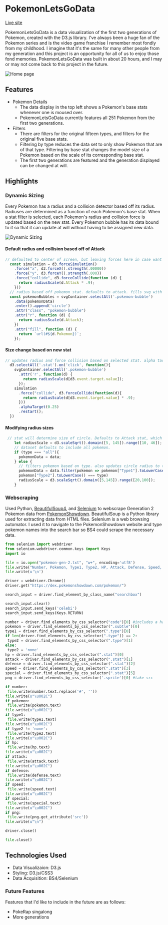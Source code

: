 
# PokemonLetsGoData
[Live site](https://marshallycheng.github.io/PokemonLetsGoData/)

PokemonLetsGoData is a data visualization of the first two generations of Pokemon, created with the D3.js library. I've always been a huge fan of the Pokemon series and is the video game franchise I remember most fondly from my childhood. I imagine that it's the same for many other people from my generation and this project is an opportunity for all of us to enjoy those fond memories. PokemonLetsGoData was built in about 20 hours, and I may or may not come back to this project in the future. 

![Home page](https://i.imgur.com/vYQGs0T.png)

## Features

* Pokemon Details
  * The data display in the top left shows a Pokemon's base stats whenever one is moused over. 
  * PokemonLetsGoData currently features all 251 Pokemon from the first two generations.
* Filters
  * There are filters for the original fifteen types, and filters for the original five base stats.
  * Filtering by type reduces the data set to only show Pokemon that are of that type. Filtering by base stat changes the model size of a Pokemon based on the scale of its corresponding base stat.
  * The first two generations are featured and the generation displayed can be changed at will.
  
## Highlights

### Dynamic Sizing

Every Pokemon has a radius and a collision detector based off its radius. Radiuses are determined as a function of each Pokemon's base stat. When a stat filter is selected, each Pokemon's radius and collision force is updated based on the new stat. Every Pokemon bubble has its data bound to it so that it can update at will without having to be assigned new data.

![Dynamic Sizing](https://i.imgur.com/75xFsts.gif)

#### Default radius and collision based off of Attack
```javascript
// defaulted to center of screen, but leaving forces here in case want to change later. collision is based off of bubble radius
  const simulation = d3.forceSimulation()
    .force("x", d3.forceX().strength(.00000))
    .force("y", d3.forceY().strength(.000))
    .force("collide", d3.forceCollide(function (d) {
      return radiusScale(d.Attack * .9);
    }))
  // radius based off pokemon stat. defaults to attack. fills svg with appropriate pokemon image
  const pokemonBubbles = svgContainer.selectAll('.pokemon-bubble')
    .data(pokemonData)
    .enter().append('circle')
    .attr("class", "pokemon-bubble")
    .attr("r", function (d) {
      return radiusScale(d.Attack);
    })
    .attr("fill", function (d) {
      return `url(#${d.Pokemon})`;
    });
```
#### Size change based on new stat
```javascript
// updates radius and force collision based on selected stat. alpha target and restart allows it to move again
  d3.selectAll('.stat').on('click', function(){
    svgContainer.selectAll('.pokemon-bubble')
      .attr('r', function(d) {
        return radiusScale(d[d3.event.target.value]);
      });
    simulation
      .force("collide", d3.forceCollide(function(d){
        return radiusScale(d[d3.event.target.value] * .9);
      }))
      .alphaTarget(0.25)
      .restart();
  })
```

#### Modifying radius sizes 
```javascript
 // stat will determine size of circle. Defaults to Attack stat, which ranges from 5 to about 140.
    let radiusScale = d3.scaleSqrt().domain([5, 145]).range([10, 46]);
    // dataset defaults to include all pokemon.
    if (type === "all"){
      pokemonData = data;
    } else {
      // filters pokemon based on type. also updates circle radius to take up more of the available space
      pokemonData = data.filter(pokemon => pokemon["Type1"].toLowerCase() === type || 
      pokemon["Type2"].toLowerCase() === type)
      radiusScale = d3.scaleSqrt().domain([5,145]).range([20,100]);
    }
 ```
 
 ### Webscraping
 
 Used Python, [BeautifulSoup4](https://www.crummy.com/software/BeautifulSoup/bs4/doc/), and [Selenium](http://selenium-python.readthedocs.io/) to webscrape Generation 2 Pokemon data from [PokemonShowdown](https://pokemonshowdown.com/). BeautifulSoup is a Python library used for extracting data from HTML files. Selenium is a web browsing automator. I used it to navigate to the PokemonShowdown website and type pokemon names into the search bar so BS4 could scrape the necessary data.
 ```python
 from selenium import webdriver
from selenium.webdriver.common.keys import Keys
import io 

file = io.open("pokemon-gen-2.txt", "w+", encoding='utf8')
file.write("Number, Pokemon, Type1, Type2, HP, Attack, Defense, Speed, Special, PNG".decode('utf8'))
file.write(u'\n')

driver = webdriver.Chrome()
driver.get("https://dex.pokemonshowdown.com/pokemon/")

search_input = driver.find_element_by_class_name("searchbox")

search_input.clear()
search_input.send_keys('celebi')
search_input.send_keys(Keys.RETURN)

number = driver.find_elements_by_css_selector("code")[0] #includes a hashtag, remove it 
pokemon = driver.find_elements_by_css_selector(".subtle")[0]
type1 = driver.find_elements_by_css_selector(".type")[0]
if len(driver.find_elements_by_css_selector(".type")) == 2:
  type2 = driver.find_elements_by_css_selector(".type")[1]
else:
  type2 = 'none'
hp = driver.find_elements_by_css_selector(".stat")[0]
attack = driver.find_elements_by_css_selector(".stat")[1]
defense = driver.find_elements_by_css_selector(".stat")[2]
speed = driver.find_elements_by_css_selector(".stat")[3]
special = driver.find_elements_by_css_selector(".stat")[5]
png = driver.find_elements_by_css_selector('.sprite')[0] #take src

if number:
  file.write(number.text.replace('#', ''))
file.write(u"\u002C")
if pokemon:
  file.write(pokemon.text)
file.write(u"\u002C")
if type1:
  file.write(type1.text)
file.write(u"\u002C")
if type2 != 'none':
  file.write(type2.text)
file.write(u"\u002C")
if hp:
  file.write(hp.text)
file.write(u"\u002C")
if attack:
  file.write(attack.text)
file.write(u"\u002C")
if defense:
  file.write(defense.text)
file.write(u"\u002C")
if speed:
  file.write(speed.text)
file.write(u"\u002C")
if special:
  file.write(special.text)
file.write(u"\u002C")
if png:
  file.write(png.get_attribute('src'))
file.write(u"\n")

driver.close()

file.close()

 ```
 
 ## Technologies Used
 
 * Data Visualizaion: D3.js
 * Styling: D3.js/CSS3
 * Data Acquisition: BS4/Selenium
 
 ### Future Features
 
 Features that I'd like to include in the future are as follows:
 * PokeRap singalong
 * More generations
 
